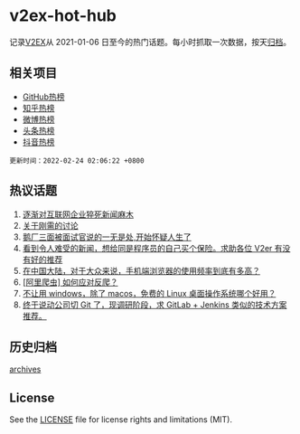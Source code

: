 # v2ex-hot-hub

 记录[V2EX](https://www.v2ex.com/)从 2021-01-06 日至今的热门话题。每小时抓取一次数据，按天[归档](archives)。
 
 ## 相关项目

- [GitHub热榜](https://github.com/snaildev/github-hot-hub)
- [知乎热榜](https://github.com/snaildev/zhihu-hot-hub)
- [微博热榜](https://github.com/snaildev/weibo-hot-hub)
- [头条热榜](https://github.com/snaildev/toutiao-hot-hub)
- [抖音热榜](https://github.com/snaildev/douyin-hot-hub)


 `更新时间：2022-02-24 02:06:22 +0800`

## 热议话题

1. [逐渐对互联网企业猝死新闻麻木](https://www.v2ex.com/t/835841)
1. [关于刚需的讨论](https://www.v2ex.com/t/835811)
1. [鹅厂三面被面试官说的一无是处,开始怀疑人生了](https://www.v2ex.com/t/835831)
1. [看到令人难受的新闻，想给同是程序员的自己买个保险。求助各位 V2er 有没有好的推荐](https://www.v2ex.com/t/835829)
1. [在中国大陆，对于大众来说，手机端浏览器的使用频率到底有多高？](https://www.v2ex.com/t/835815)
1. [[阿里爬虫] 如何应对反爬？](https://www.v2ex.com/t/835907)
1. [不让用 windows，除了 macos，免费的 Linux 桌面操作系统哪个好用？](https://www.v2ex.com/t/835960)
1. [终于说动公司切 Git 了，现调研阶段，求 GitLab + Jenkins 类似的技术方案推荐。](https://www.v2ex.com/t/835915)

## 历史归档

[archives](archives)

## License

See the [LICENSE](LICENSE) file for license rights and limitations (MIT).
